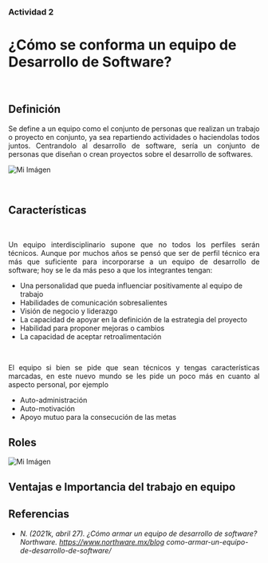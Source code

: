 ### Actividad 2
# ¿Cómo se conforma un equipo de Desarrollo de Software?
&nbsp;

## Definición

<div style="text-align: justify">
Se define a un equipo como el conjunto de personas que realizan un trabajo o proyecto en conjunto, ya sea repartiendo actividades o haciendolas todos juntos. Centrandolo al desarrollo de software, sería un conjunto de personas que diseñan o crean proyectos sobre el desarrollo de softwares.  </div>

![Mi Imágen](/archivos/individual/actividad-02/equipo.jpg)

&nbsp;

## Características 
&nbsp;

<div style="text-align: justify">
Un equipo interdisciplinario supone que no todos los perfiles serán técnicos. Aunque por muchos años se pensó que ser de perfil técnico era más que suficiente para incorporarse a un equipo de desarrollo de software; hoy se le da más peso a que los integrantes tengan:</div>

- Una personalidad que pueda influenciar positivamente al equipo de trabajo
- Habilidades de comunicación sobresalientes
- Visión de negocio y liderazgo
- La capacidad de apoyar en la definición de la estrategia del proyecto
- Habilidad para proponer mejoras o cambios
- La capacidad de aceptar retroalimentación

&nbsp;
<div style="text-align: justify">
El equipo si bien se pide que sean técnicos y tengas características marcadas, en este nuevo mundo se les pide un poco más en cuanto al aspecto personal, por ejemplo </div>

- Auto-administración
- Auto-motivación
- Apoyo mutuo para la consecución de las metas

## Roles

![Mi Imágen](/archivos/individual/actividad-02/team.jpg)

## Ventajas e Importancia del trabajo en equipo

## Referencias
- *N. (2021k, abril 27). ¿Cómo armar un equipo de desarrollo de software? Northware. https://www.northware.mx/blog como-armar-un-equipo-de-desarrollo-de-software/*
